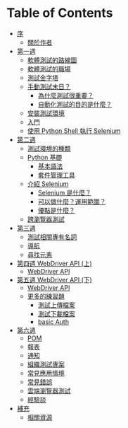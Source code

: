 # Table of Contents

- [序](README.md)
  - [關於作者]()
- [第一週]()
  - [軟體測試的路線圖](road-map.md)
  - [軟體測試的職場](career.md)
  - [測試金字塔](test-pyramid.md)
  - [手動測試末日？](is-manual-testing-dying.md)
    - [為什麼測試很重要？](why-testing-is-important.md)
    - [自動化測試的目的是什麼？](purpose.md)
  - [安裝測試環境](install.md)
  - [入門](getting-started.md)
  - [使用 Python Shell 執行 Selenium]()
- [第二週]()
  - [測試環境的種類]()
  - [Python 基礎]()
    - [基本語法]()
    - [套件管理工具]()
  - [介紹 Selenium]()
    - [Selenium 是什麼？]()
    - [可以做什麼？運用範圍？]()
    - [優點是什麼？]()
  - [跨瀏覽器測試](browser.md)
- [第三週]()
  - [測試相關專有名詞]()
  - [導航](navigating.md)
  - [尋找元素](locating-elements.md)
- [第四週 WebDriver API (上)]()
  - [WebDriver API](webdriver-api.md)
- [第五週 WebDriver API (下)]()
  - [WebDriver API](webdriver-api.md)
  - [更多的練習題]()
    - [測試上傳檔案]()
    - [測試下載檔案]()
    - [basic Auth]()
- [第六週]()
  - [POM](pom.md)
  - [報表](report.md)
  - [通知]()
  - [組織測試專案](organization.md)
  - [常見應用情境]()
  - [常見錯誤]()
  - [雲端瀏覽器測試]()
  - [經驗談](experience-talks.md)
- [補充]()
  - [相關資源](resource.md)
